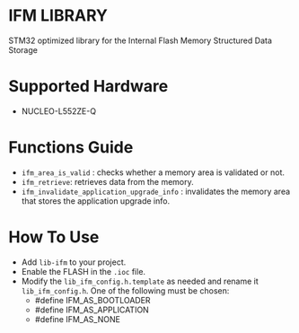 # IFM LIBRARY

STM32 optimized library for the Internal Flash Memory Structured Data Storage

# Supported Hardware
- NUCLEO-L552ZE-Q

# Functions Guide
- `ifm_area_is_valid` : checks whether a memory area is validated or not.
- `ifm_retrieve`: retrieves data from the memory.
- `ifm_invalidate_application_upgrade_info` : invalidates the memory area that stores the application upgrade info.

# How To Use
- Add `lib-ifm` to your project.
- Enable the FLASH in the `.ioc` file.
- Modify the `lib_ifm_config.h.template` as needed and rename it `lib_ifm_config.h`. One of the following must be chosen:
    - #define IFM_AS_BOOTLOADER
    - #define IFM_AS_APPLICATION   
    - #define IFM_AS_NONE
